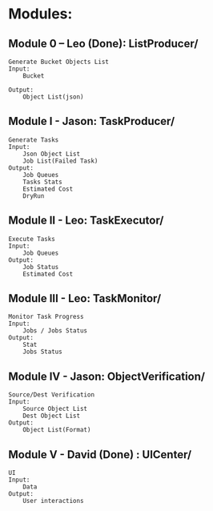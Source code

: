 
# Modules:
## Module 0 – Leo (Done): ListProducer/
    Generate Bucket Objects List
    Input:
        Bucket

    Output: 
        Object List(json)

## Module I - Jason: TaskProducer/
    Generate Tasks
    Input:
        Json Object List
        Job List(Failed Task)
    Output:
        Job Queues
        Tasks Stats
        Estimated Cost
        DryRun

## Module II - Leo: TaskExecutor/
    Execute Tasks
    Input:
        Job Queues
    Output:
        Job Status
        Estimated Cost

## Module III - Leo: TaskMonitor/
    Monitor Task Progress
    Input:
        Jobs / Jobs Status
    Output:
        Stat
        Jobs Status

## Module IV - Jason: ObjectVerification/
    Source/Dest Verification
    Input:
        Source Object List
        Dest Object List
    Output:
        Object List(Format)

## Module V - David (Done) : UICenter/
    UI
    Input:
        Data
    Output:
        User interactions
